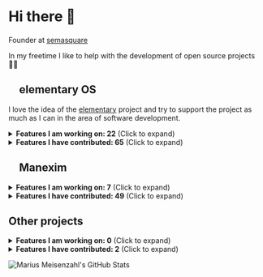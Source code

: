 # Hi there 👋

Founder at [semasquare](https://github.com/semasquare) <img class="emoji" width="16" height="16" src="https://avatars1.githubusercontent.com/u/38842282?s=200&v=4">

In my freetime I like to help with the development of open source projects 👨‍💻

## <img class="emoji" width="16" height="16" src="https://avatars.githubusercontent.com/u/1978534?s=200&v=4"> elementary OS

I love the idea of the [elementary](https://github.com/elementary) project and try to support the project as much as I can in the area of software development.

<details><summary><b>Features I am working on: 22</b> (Click to expand)</summary>
<table>
  <tr>
    <th>Title</th>
    <th>State</th>
    <th>Mergeable</th>
  </tr>
<tr>
    <td><p><a href="https://github.com/elementary/appcenter/pull/1790">elementary/appcenter #1790 · Pull apt updates less frequently</a></p></td>
    <td>👀️ Ready for review</td>
    <td>⚠️ Merging is blocked</td>
  </tr>
<tr>
    <td><p><a href="https://github.com/elementary/appcenter/pull/1791">elementary/appcenter #1791 · Add a manual refresh button to update all caches</a></p></td>
    <td>👀️ Ready for review</td>
    <td>⚠️ Merging is blocked</td>
  </tr>
<tr>
    <td><p><a href="https://github.com/elementary/appcenter/pull/1811">elementary/appcenter #1811 · Trigger auto-updates when opening the app</a></p></td>
    <td>👀️ Ready for review</td>
    <td>⚠️ Merging is blocked</td>
  </tr>
<tr>
    <td><p><a href="https://github.com/elementary/settings-daemon/pull/45">elementary/settings-daemon #45 · Check for firmware updates</a></p></td>
    <td>👀️ Ready for review</td>
    <td>⚠️ Merging is blocked</td>
  </tr>
<tr>
    <td><p><a href="https://github.com/elementary/appcenter/pull/1806">elementary/appcenter #1806 · Check for firmware updates</a></p></td>
    <td>👀️ Ready for review</td>
    <td>⚠️ Merging is blocked</td>
  </tr>
<tr>
    <td><p><a href="https://github.com/elementary/camera/pull/204">elementary/camera #204 · Take photo or video on secondary click</a></p></td>
    <td>👀️ Ready for review</td>
    <td>⚠️ Merging is blocked</td>
  </tr>
<tr>
    <td><p><a href="https://github.com/elementary/action-appcenter-review-parse/pull/2">elementary/action-appcenter-review-parse #2 · Parse end of life</a></p></td>
    <td>👀️ Ready for review</td>
    <td>⚠️ Merging is blocked</td>
  </tr>
<tr>
    <td><p><a href="https://github.com/elementary/os/pull/582">elementary/os #582 · Build OSTree based images</a></p></td>
    <td>🏗️ Draft</td>
    <td>⤵️ Mergeable</td>
  </tr>
<tr>
    <td><p><a href="https://github.com/elementary/initial-setup/pull/84">elementary/initial-setup #84 · Set 24h format based on language</a></p></td>
    <td>👀️ Ready for review</td>
    <td>⚠️ Merging is blocked</td>
  </tr>
<tr>
    <td><p><a href="https://github.com/elementary/settings-daemon/pull/10">elementary/settings-daemon #10 · Add clock format</a></p></td>
    <td>👀️ Ready for review</td>
    <td>⚠️ Merging is blocked</td>
  </tr>
<tr>
    <td><p><a href="https://github.com/elementary/code/pull/940">elementary/code #940 · Add build and run controls for Flatpak based projects</a></p></td>
    <td>👀️ Ready for review</td>
    <td>⚠️ Merging is blocked</td>
  </tr>
<tr>
    <td><p><a href="https://github.com/elementary/gala/pull/1080">elementary/gala #1080 · Add "Tile" actions and shortcuts to window menu</a></p></td>
    <td>🏗️ Draft</td>
    <td>⤵️ Mergeable</td>
  </tr>
<tr>
    <td><p><a href="https://github.com/elementary/initial-setup/pull/125">elementary/initial-setup #125 · Check for network access</a></p></td>
    <td>👀️ Ready for review</td>
    <td>⚠️ Merging is blocked</td>
  </tr>
<tr>
    <td><p><a href="https://github.com/elementary/initial-setup/pull/92">elementary/initial-setup #92 · Option to install proprietary codecs</a></p></td>
    <td>👀️ Ready for review</td>
    <td>⚠️ Merging is blocked</td>
  </tr>
<tr>
    <td><p><a href="https://github.com/elementary/wingpanel-indicator-nightlight/pull/72">elementary/wingpanel-indicator-nightlight #72 · Add dark style toggle to indicator</a></p></td>
    <td>🏗️ Draft</td>
    <td>⤵️ Mergeable</td>
  </tr>
<tr>
    <td><p><a href="https://github.com/elementary/wingpanel-indicator-network/pull/201">elementary/wingpanel-indicator-network #201 · Show an indicator icon for each active connection</a></p></td>
    <td>🏗️ Draft</td>
    <td>⤵️ Mergeable</td>
  </tr>
<tr>
    <td><p><a href="https://github.com/elementary/settings-daemon/pull/15">elementary/settings-daemon #15 · Dark mode snoozing</a></p></td>
    <td>👀️ Ready for review</td>
    <td>⚠️ Merging is blocked</td>
  </tr>
<tr>
    <td><p><a href="https://github.com/elementary/installer/pull/504">elementary/installer #504 · Make preseed/kickstart/unattended install possible</a></p></td>
    <td>🏗️ Draft</td>
    <td>⤵️ Mergeable</td>
  </tr>
<tr>
    <td><p><a href="https://github.com/elementary/onboarding/pull/118">elementary/onboarding #118 · Hide Night Light on unsupported hardware</a></p></td>
    <td>🏗️ Draft</td>
    <td>⤵️ Mergeable</td>
  </tr>
<tr>
    <td><p><a href="https://github.com/elementary/switchboard-plug-display/pull/276">elementary/switchboard-plug-display #276 · Hide Night Light on unsupported hardware</a></p></td>
    <td>🏗️ Draft</td>
    <td>⤵️ Mergeable</td>
  </tr>
<tr>
    <td><p><a href="https://github.com/elementary/wallpapers/pull/140">elementary/wallpapers #140 · Add cli tool to handle EXIF metadata</a></p></td>
    <td>🏗️ Draft</td>
    <td>⤵️ Mergeable</td>
  </tr>
<tr>
    <td><p><a href="https://github.com/elementary/plymouth-theme/pull/7">elementary/plymouth-theme #7 · Generate animation assets from SVG</a></p></td>
    <td>👀️ Ready for review</td>
    <td>⚠️ Merging is blocked</td>
  </tr>
</table>
</details>

<details><summary><b>Features I have contributed: 65</b> (Click to expand)</summary>
<p>
<ul>
<li><p><a href="https://github.com/elementary/switchboard-plug-about/pull/209">elementary/switchboard-plug-about #209 · Provide a method for OEMs to include a logo for dark backgrounds</a></p></li>
<li><p><a href="https://github.com/elementary/mail/pull/747">elementary/mail #747 · Use subject for window title of new message window</a></p></li>
<li><p><a href="https://github.com/elementary/appcenter/pull/1807">elementary/appcenter #1807 · Warn about OS runtime mismatch</a></p></li>
<li><p><a href="https://github.com/elementary/initial-setup/pull/133">elementary/initial-setup #133 · Offer to switch to left-handed setup if right clicking "Next"</a></p></li>
<li><p><a href="https://github.com/elementary/appcenter/pull/1793">elementary/appcenter #1793 · Automatically install curated Flatpak updates</a></p></li>
<li><p><a href="https://github.com/elementary/settings-daemon/pull/44">elementary/settings-daemon #44 · Add left handed</a></p></li>
<li><p><a href="https://github.com/elementary/installer/pull/625">elementary/installer #625 · Warn about VMs</a></p></li>
<li><p><a href="https://github.com/elementary/evince/pull/25">elementary/evince #25 · Install elementary icons</a></p></li>
<li><p><a href="https://github.com/elementary/notifications/pull/122">elementary/notifications #122 · Revert "Fix #117: Show icons for daemons (#118)"</a></p></li>
<li><p><a href="https://github.com/elementary/initial-setup/pull/113">elementary/initial-setup #113 · Set hostname</a></p></li>
<li><p><a href="https://github.com/elementary/appcenter/pull/1597">elementary/appcenter #1597 · Application: Fix open button in toasts</a></p></li>
<li><p><a href="https://github.com/elementary/switchboard-plug-about/pull/227">elementary/switchboard-plug-about #227 · Use Pretty Hostname</a></p></li>
<li><p><a href="https://github.com/elementary/notifications/pull/85">elementary/notifications #85 · Play different sound when notification is urgent</a></p></li>
<li><p><a href="https://github.com/elementary/onboarding/pull/135">elementary/onboarding #135 · Set Up Online Accounts</a></p></li>
<li><p><a href="https://github.com/elementary/applications-menu/pull/473">elementary/applications-menu #473 · Prioritize application actions over AppCenter search</a></p></li>
<li><p><a href="https://github.com/elementary/switchboard-plug-pantheon-shell/pull/263">elementary/switchboard-plug-pantheon-shell #263 · Set accent color based on wallpaper</a></p></li>
<li><p><a href="https://github.com/elementary/onboarding/pull/132">elementary/onboarding #132 · Remove unused Granite.Settings</a></p></li>
<li><p><a href="https://github.com/elementary/onboarding/pull/130">elementary/onboarding #130 · Do not use Granite.Settings</a></p></li>
<li><p><a href="https://github.com/elementary/gala/pull/1124">elementary/gala #1124 · Set accent color based on primary color</a></p></li>
<li><p><a href="https://github.com/elementary/stylesheet/pull/1002">elementary/stylesheet #1002 · Give auto button a background</a></p></li>
<li><p><a href="https://github.com/elementary/gala/pull/1106">elementary/gala #1106 · control: Add gexiv2 dependency</a></p></li>
<li><p><a href="https://github.com/elementary/onboarding/pull/126">elementary/onboarding #126 · Set accent color based on wallpaper</a></p></li>
<li><p><a href="https://github.com/elementary/gala/pull/1104">elementary/gala #1104 · Set accent color based on wallpaper</a></p></li>
<li><p><a href="https://github.com/elementary/wallpapers/pull/138">elementary/wallpapers #138 · Accent color</a></p></li>
<li><p><a href="https://github.com/elementary/granite/pull/483">elementary/granite #483 · Get prefers accent color from AccountsService</a></p></li>
<li><p><a href="https://github.com/elementary/wingpanel-indicator-sound/pull/198">elementary/wingpanel-indicator-sound #198 · Fallback to application-default-icon</a></p></li>
<li><p><a href="https://github.com/elementary/sideload/pull/112">elementary/sideload #112 · Unify quotation mark style</a></p></li>
<li><p><a href="https://github.com/elementary/docker/pull/17">elementary/docker #17 · Some cleanup following the best practices</a></p></li>
<li><p><a href="https://github.com/elementary/appcenter/pull/1492">elementary/appcenter #1492 · Hide apps from the Ubuntu repos</a></p></li>
<li><p><a href="https://github.com/elementary/installer/pull/453">elementary/installer #453 · Smarter hostname</a></p></li>
<li><p><a href="https://github.com/elementary/switchboard-plug-about/pull/192">elementary/switchboard-plug-about #192 · Control: Add libappstream dep</a></p></li>
<li><p><a href="https://github.com/elementary/switchboard-plug-about/pull/206">elementary/switchboard-plug-about #206 · Add detail page for firmware releases - Revenge of libfwupd</a></p></li>
<li><p><a href="https://github.com/elementary/switchboard-plug-about/pull/205">elementary/switchboard-plug-about #205 · Fix logic if device is up to date</a></p></li>
<li><p><a href="https://github.com/elementary/appcenter/pull/1496">elementary/appcenter #1496 · Throw a dialog on failure when trying to open an installed app</a></p></li>
<li><p><a href="https://github.com/elementary/docs/pull/56">elementary/docs #56 · Update link to the AppCenter Dashboard GitHub integration</a></p></li>
<li><p><a href="https://github.com/elementary/switchboard-plug-display/pull/262">elementary/switchboard-plug-display #262 · Add 3× scaling setting</a></p></li>
<li><p><a href="https://github.com/elementary/os-patches/pull/164">elementary/os-patches #164 · plymouth: Change default fonts</a></p></li>
<li><p><a href="https://github.com/elementary/switchboard-plug-about/pull/201">elementary/switchboard-plug-about #201 · Provide fallback icon for firmware devices</a></p></li>
<li><p><a href="https://github.com/elementary/switchboard-plug-about/pull/195">elementary/switchboard-plug-about #195 · Show devices without releases</a></p></li>
<li><p><a href="https://github.com/elementary/feedback/pull/34">elementary/feedback #34 · Provide a Flatpak manifest</a></p></li>
<li><p><a href="https://github.com/elementary/switchboard-plug-about/pull/150">elementary/switchboard-plug-about #150 · Add support for fwupd</a></p></li>
<li><p><a href="https://github.com/elementary/plymouth-theme/pull/4">elementary/plymouth-theme #4 · Use BGRT Plymouth theme</a></p></li>
<li><p><a href="https://github.com/elementary/appcenter/pull/1456">elementary/appcenter #1456 · Throw toast when app is installed</a></p></li>
<li><p><a href="https://github.com/elementary/switchboard-plug-about/pull/151">elementary/switchboard-plug-about #151 · Change icon to the cute CPU looking one</a></p></li>
<li><p><a href="https://github.com/elementary/os-patches/pull/152">elementary/os-patches #152 · Use fallback image if BGRT is not supported</a></p></li>
<li><p><a href="https://github.com/elementary/wingpanel-indicator-privacy/pull/25">elementary/wingpanel-indicator-privacy #25 · Add appdata</a></p></li>
<li><p><a href="https://github.com/elementary/default-settings/pull/193">elementary/default-settings #193 · Set default antialiasing to grayscale</a></p></li>
<li><p><a href="https://github.com/elementary/os/pull/407">elementary/os #407 · Optimize build script for Raspberry Pi 4</a></p></li>
<li><p><a href="https://github.com/elementary/onboarding/pull/111">elementary/onboarding #111 · Add a pre-release warning</a></p></li>
<li><p><a href="https://github.com/elementary/granite/pull/434">elementary/granite #434 · Add <code>default-decoration</code> style class constant</a></p></li>
<li><p><a href="https://github.com/elementary/notifications/pull/96">elementary/notifications #96 · Add a demo</a></p></li>
<li><p><a href="https://github.com/elementary/calendar/pull/627">elementary/calendar #627 · Include "film" in movie keywords</a></p></li>
<li><p><a href="https://github.com/elementary/applications-menu/pull/426">elementary/applications-menu #426 · Hide terminal applications</a></p></li>
<li><p><a href="https://github.com/elementary/seeds/pull/53">elementary/seeds #53 · Include flatpak-builder in sdk</a></p></li>
<li><p><a href="https://github.com/elementary/appcenter/pull/1418">elementary/appcenter #1418 · Replace deprecated code</a></p></li>
<li><p><a href="https://github.com/elementary/switchboard-plug-applications/pull/124">elementary/switchboard-plug-applications #124 · Permissions view creates empty files in home folder</a></p></li>
<li><p><a href="https://github.com/elementary/switchboard-plug-pantheon-shell/pull/233">elementary/switchboard-plug-pantheon-shell #233 · Schedule dark mode</a></p></li>
<li><p><a href="https://github.com/elementary/settings-daemon/pull/7">elementary/settings-daemon #7 · Schedule dark mode</a></p></li>
<li><p><a href="https://github.com/elementary/appcenter/pull/1417">elementary/appcenter #1417 · Fix layout for overly wide origin combobox</a></p></li>
<li><p><a href="https://github.com/elementary/wingpanel-indicator-power/pull/146">elementary/wingpanel-indicator-power #146 · Hide percentage in panel when indicator shows calculating</a></p></li>
<li><p><a href="https://github.com/elementary/sideload/pull/99">elementary/sideload #99 · Link to Permission tab of Application Settings</a></p></li>
<li><p><a href="https://github.com/elementary/gala/pull/884">elementary/gala #884 · Add feedback if zooming out is not possible</a></p></li>
<li><p><a href="https://github.com/elementary/gala/pull/877">elementary/gala #877 · Increase maximum for zoom plugin</a></p></li>
<li><p><a href="https://github.com/elementary/default-settings/pull/182">elementary/default-settings #182 · Enable Housekeeping by default</a></p></li>
<li><p><a href="https://github.com/elementary/switchboard-plug-applications/pull/60">elementary/switchboard-plug-applications #60 · Set permissions for flatpaks</a></p></li>
</ul>
</p>
</details>

## <img class="emoji" width="16" height="16" src="https://avatars.githubusercontent.com/u/25073806?s=200&v=4"> Manexim

<details><summary><b>Features I am working on: 7</b> (Click to expand)</summary>
<table>
  <tr>
    <th>Title</th>
    <th>State</th>
    <th>Mergeable</th>
  </tr>
<tr>
    <td><p><a href="https://github.com/manexim/codecard/pull/3">manexim/codecard #3 · Custom syntax styles</a></p></td>
    <td>👀️ Ready for review</td>
    <td>⚠️ Merging is blocked</td>
  </tr>
<tr>
    <td><p><a href="https://github.com/manexim/typewriter/pull/17">manexim/typewriter #17 · Fix language config</a></p></td>
    <td>🏗️ Draft</td>
    <td>⤵️ Mergeable</td>
  </tr>
<tr>
    <td><p><a href="https://github.com/manexim/home/pull/45">manexim/home #45 · Flux</a></p></td>
    <td>🏗️ Draft</td>
    <td>⤵️ Mergeable</td>
  </tr>
<tr>
    <td><p><a href="https://github.com/manexim/news/pull/23">manexim/news #23 · Release version 0.2.0</a></p></td>
    <td>👀️ Ready for review</td>
    <td>⚠️ Merging is blocked</td>
  </tr>
<tr>
    <td><p><a href="https://github.com/manexim/messages/pull/15">manexim/messages #15 · Add support for elementary OS 6</a></p></td>
    <td>👀️ Ready for review</td>
    <td>⚠️ Merging is blocked</td>
  </tr>
<tr>
    <td><p><a href="https://github.com/manexim/flux/pull/1">manexim/flux #1 · Add initial version</a></p></td>
    <td>🏗️ Draft</td>
    <td>⤵️ Mergeable</td>
  </tr>
<tr>
    <td><p><a href="https://github.com/manexim/messages/pull/9">manexim/messages #9 · Add messengers as plugins</a></p></td>
    <td>👀️ Ready for review</td>
    <td>⚠️ Merging is blocked</td>
  </tr>
</table>
</details>

<details><summary><b>Features I have contributed: 49</b> (Click to expand)</summary>
<p>
<ul>
<li><p><a href="https://github.com/manexim/codecard/pull/15">manexim/codecard #15 · Release version 1.1.0</a></p></li>
<li><p><a href="https://github.com/manexim/codecard/pull/14">manexim/codecard #14 · Update font</a></p></li>
<li><p><a href="https://github.com/manexim/codecard/pull/12">manexim/codecard #12 · Simplify export of Codecard</a></p></li>
<li><p><a href="https://github.com/manexim/insomnia/pull/16">manexim/insomnia #16 · Release version 1.2.0</a></p></li>
<li><p><a href="https://github.com/manexim/insomnia/pull/15">manexim/insomnia #15 · Rename to com.manexim.insomnia</a></p></li>
<li><p><a href="https://github.com/manexim/insomnia/pull/14">manexim/insomnia #14 · Update runtime to 6.1</a></p></li>
<li><p><a href="https://github.com/manexim/insomnia/pull/5">manexim/insomnia #5 · Odin</a></p></li>
<li><p><a href="https://github.com/manexim/codecard/pull/13">manexim/codecard #13 · Use notification instead of toast</a></p></li>
<li><p><a href="https://github.com/manexim/codecard/pull/11">manexim/codecard #11 · Update metainfo</a></p></li>
<li><p><a href="https://github.com/manexim/codecard/pull/10">manexim/codecard #10 · UI fixes</a></p></li>
<li><p><a href="https://github.com/manexim/codecard/pull/5">manexim/codecard #5 · Add stripe key</a></p></li>
<li><p><a href="https://github.com/manexim/codecard/pull/4">manexim/codecard #4 · Fix autosave</a></p></li>
<li><p><a href="https://github.com/manexim/codecard/pull/1">manexim/codecard #1 · Update icon</a></p></li>
<li><p><a href="https://github.com/manexim/codecard/pull/2">manexim/codecard #2 · Satisfy linter</a></p></li>
<li><p><a href="https://github.com/manexim/home/pull/51">manexim/home #51 · Release version 0.6.0</a></p></li>
<li><p><a href="https://github.com/manexim/home/pull/44">manexim/home #44 · Odin</a></p></li>
<li><p><a href="https://github.com/manexim/news/pull/22">manexim/news #22 · Redesign UI</a></p></li>
<li><p><a href="https://github.com/manexim/news/pull/21">manexim/news #21 · Generate constants</a></p></li>
<li><p><a href="https://github.com/manexim/news/pull/20">manexim/news #20 · Flux</a></p></li>
<li><p><a href="https://github.com/manexim/news/pull/17">manexim/news #17 · Odin</a></p></li>
<li><p><a href="https://github.com/manexim/insomnia/pull/13">manexim/insomnia #13 · Release version 1.1.3</a></p></li>
<li><p><a href="https://github.com/manexim/typewriter/pull/25">manexim/typewriter #25 · Release version 0.6.1</a></p></li>
<li><p><a href="https://github.com/manexim/insomnia/pull/12">manexim/insomnia #12 · Release version 1.1.2</a></p></li>
<li><p><a href="https://github.com/manexim/insomnia/pull/11">manexim/insomnia #11 · Improve tooling</a></p></li>
<li><p><a href="https://github.com/manexim/typewriter/pull/24">manexim/typewriter #24 · Release version 0.6.0</a></p></li>
<li><p><a href="https://github.com/manexim/typewriter/pull/22">manexim/typewriter #22 · Update window handling</a></p></li>
<li><p><a href="https://github.com/manexim/typewriter/pull/21">manexim/typewriter #21 · Improve tooling</a></p></li>
<li><p><a href="https://github.com/manexim/typewriter/pull/23">manexim/typewriter #23 · Update Flatpak</a></p></li>
<li><p><a href="https://github.com/manexim/typewriter/pull/13">manexim/typewriter #13 · Odin</a></p></li>
<li><p><a href="https://github.com/manexim/home/pull/46">manexim/home #46 · Fix warnings</a></p></li>
<li><p><a href="https://github.com/manexim/typewriter/pull/12">manexim/typewriter #12 · Improve ci</a></p></li>
<li><p><a href="https://github.com/manexim/news/pull/14">manexim/news #14 · Set Node.js version to 10.17.0</a></p></li>
<li><p><a href="https://github.com/manexim/home/pull/40">manexim/home #40 · Set Node.js version to 10.17.0</a></p></li>
<li><p><a href="https://github.com/manexim/messages/pull/10">manexim/messages #10 · Set Node.js version to 10.17.0</a></p></li>
<li><p><a href="https://github.com/manexim/typewriter/pull/6">manexim/typewriter #6 · Set Node.js version to 10.17.0</a></p></li>
<li><p><a href="https://github.com/manexim/typewriter/pull/5">manexim/typewriter #5 · Add settings for zoom level</a></p></li>
<li><p><a href="https://github.com/manexim/messages/pull/4">manexim/messages #4 · Improve native notifications support</a></p></li>
<li><p><a href="https://github.com/manexim/messages/pull/5">manexim/messages #5 · Add linting</a></p></li>
<li><p><a href="https://github.com/manexim/messages/pull/7">manexim/messages #7 · Open corresponding tab when clicking a notification</a></p></li>
<li><p><a href="https://github.com/manexim/news/pull/3">manexim/news #3 · Updated name as requested for AppCenter</a></p></li>
<li><p><a href="https://github.com/manexim/home/pull/36">manexim/home #36 · Release version 0.5.0</a></p></li>
<li><p><a href="https://github.com/manexim/home/pull/31">manexim/home #31 · Release version 0.4.2</a></p></li>
<li><p><a href="https://github.com/manexim/home/pull/30">manexim/home #30 · Release version 0.4.1</a></p></li>
<li><p><a href="https://github.com/manexim/home/pull/25">manexim/home #25 · Release version 0.4.0</a></p></li>
<li><p><a href="https://github.com/manexim/home/pull/13">manexim/home #13 · Fix for version 0.3.0</a></p></li>
<li><p><a href="https://github.com/manexim/home/pull/11">manexim/home #11 · Release version 0.3.0</a></p></li>
<li><p><a href="https://github.com/manexim/home/pull/5">manexim/home #5 · Suffix symbolic icon names with -symbolic</a></p></li>
<li><p><a href="https://github.com/manexim/home/pull/1">manexim/home #1 · Develop</a></p></li>
<li><p><a href="https://github.com/manexim/home/pull/4">manexim/home #4 · Remove mention of elementary OS in app description</a></p></li>
</ul>
</p>
</details>

## Other projects

<details><summary><b>Features I am working on: 0</b> (Click to expand)</summary>
<p>
<ul>
</ul>
</p>
</details>

<details><summary><b>Features I have contributed: 2</b> (Click to expand)</summary>
<p>
<ul>
<li><a href="https://gitlab.gnome.org/GNOME/libhandy/-/merge_requests/671">GNOME/libhandy #671 · carousel-box: Invalidate cache for children size allocate</a></li>
<li><a href="https://gitlab.freedesktop.org/plymouth/plymouth/-/merge_requests/125">plymouth/plymouth #125 · Use fallback image if BGRT is not supported</a></li>
</ul>
</p>
</details>

![Marius Meisenzahl's GitHub Stats](https://github-readme-stats.vercel.app/api?username=meisenzahl&hide_title=true&show_icons=true)